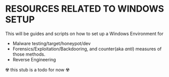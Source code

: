 # RESOURCES RELATED TO WINDOWS SETUP

This will be guides and scripts on how to set up a Windows Environment for
- Malware testing/target/honeypot/dev
- Forensics/Exploitation/Backdooring, and counter(aka *anti*) measures of those methods.
- Reverse Engineering

☢️ this stub is a todo for now ☢️
